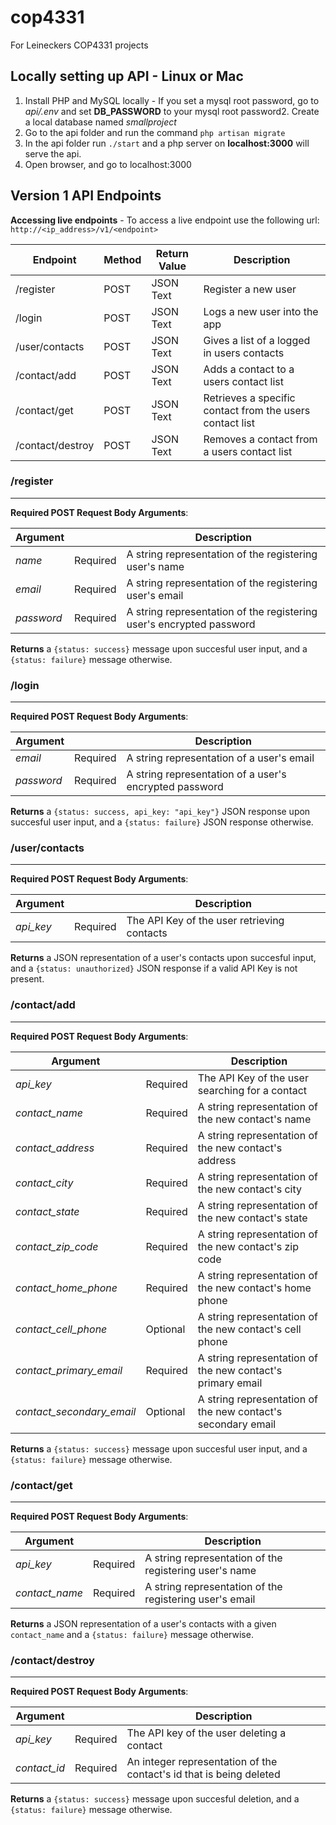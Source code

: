 # cop4331
For Leineckers COP4331 projects

## Locally setting up API - Linux or Mac

1. Install PHP and MySQL locally - If you set a mysql root password, go to *api/.env* and set **DB_PASSWORD** to your mysql root password2. Create a local database named *smallproject*
3. Go to the api folder and run the command `php artisan migrate`
4. In the api folder run `./start` and a php server on **localhost:3000** will serve the api.
5. Open browser, and go to localhost:3000

## Version 1 API Endpoints

**Accessing live endpoints** - To access a live endpoint use the following url: ```http://<ip_address>/v1/<endpoint>```

| Endpoint         | Method | Return Value | Description |
|------------------|--------|--------------|------------ |
| /register        |  POST  |  JSON Text   | Register a new user |
| /login           |  POST  |  JSON Text   | Logs a new user into the app|
| /user/contacts   |  POST  |  JSON Text   | Gives a list of a logged in users contacts|
| /contact/add     |  POST  |  JSON Text   | Adds a contact to a users contact list|
| /contact/get     |  POST  |  JSON Text   | Retrieves a specific contact from the users contact list |
| /contact/destroy |  POST  |  JSON Text   | Removes a contact from a users contact list|

### **/register**
---
**Required POST Request Body Arguments**:

|Argument||Description|
|-----|-|------------------------------------------------------|
|*name*|Required|A string representation of the registering user's name|
|*email*|Required| A string representation of the registering user's email|
|*password*| Required |A string representation of the registering user's encrypted password|

**Returns** a ```{status: success}``` message upon succesful user input, and a ```{status: failure}``` message otherwise.

### **/login**
---
**Required POST Request Body Arguments**:

|Argument||Description|
|-----|-|------------------------------------------------------|
|*email*|Required| A string representation of a user's email|
|*password*| Required |A string representation of a user's encrypted password|

**Returns** a ```{status: success, api_key: "api_key"}``` JSON response upon succesful user input, and a ```{status: failure}``` JSON response otherwise.

### **/user/contacts**
---
**Required POST Request Body Arguments**:

|Argument||Description|
|-----|-|------------------------------------------------------|
|*api_key*|Required|The API Key of the user retrieving contacts|

**Returns** a JSON representation of a user's contacts upon succesful input, and a ```{status: unauthorized}``` JSON response if a valid API Key is not present.

### **/contact/add**
---
**Required POST Request Body Arguments**:

|Argument||Description|
|-----|-|------------------------------------------------------|
|*api_key*|Required|The API Key of the user searching for a contact|
|*contact_name*|Required| A string representation of the new contact's name|
|*contact_address*| Required |A string representation of the new contact's address|
|*contact_city*|Required|A string representation of the new contact's city|
|*contact_state*|Required|A string representation of the new contact's state|
|*contact_zip_code*|Required|A string representation of the new contact's zip code|
|*contact_home_phone*|Required|A string representation of the new contact's home phone|
|*contact_cell_phone*|Optional|A string representation of the new contact's cell phone|
|*contact_primary_email*|Required|A string representation of the new contact's primary email|
|*contact_secondary_email*|Optional|A string representation of the new contact's secondary email|

**Returns** a ```{status: success}``` message upon succesful user input, and a ```{status: failure}``` message otherwise.

### **/contact/get**
---
**Required POST Request Body Arguments**:

|Argument||Description|
|-----|-|------------------------------------------------------|
|*api_key*|Required|A string representation of the registering user's name|
|*contact_name*|Required| A string representation of the registering user's email|

**Returns** a JSON representation of a user's contacts with a given ```contact_name``` and a ```{status: failure}``` message otherwise.

### **/contact/destroy**
---
**Required POST Request Body Arguments**:

|Argument||Description|
|-----|-|------------------------------------------------------|
|*api_key*|Required|The API key of the user deleting a contact|
|*contact_id*|Required| An integer representation of the contact's id that is being deleted|

**Returns** a ```{status: success}``` message upon succesful deletion, and a ```{status: failure}``` message otherwise.
